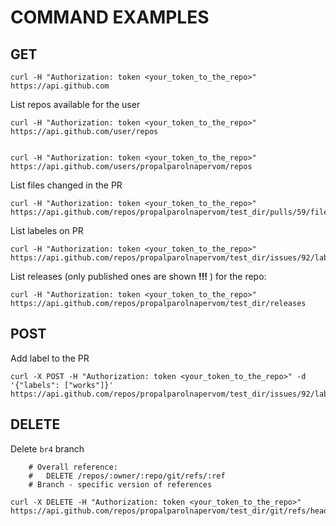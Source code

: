 # COMMAND EXAMPLES

## GET 

```
curl -H "Authorization: token <your_token_to_the_repo>" https://api.github.com
```

List repos available for the user
```
curl -H "Authorization: token <your_token_to_the_repo>" https://api.github.com/user/repos


curl -H "Authorization: token <your_token_to_the_repo>" https://api.github.com/users/propalparolnapervom/repos
```

List files changed in the PR
```
curl -H "Authorization: token <your_token_to_the_repo>" https://api.github.com/repos/propalparolnapervom/test_dir/pulls/59/files
```

List labeles on PR
```
curl -H "Authorization: token <your_token_to_the_repo>" https://api.github.com/repos/propalparolnapervom/test_dir/issues/92/labels
```

List releases (only published ones are shown **!!!** ) for the repo:
```
curl -H "Authorization: token <your_token_to_the_repo>" https://api.github.com/repos/propalparolnapervom/test_dir/releases
```


## POST 

Add label to the PR
```
curl -X POST -H "Authorization: token <your_token_to_the_repo>" -d '{"labels": ["works"]}' https://api.github.com/repos/propalparolnapervom/test_dir/issues/92/labels
```

## DELETE

Delete `br4` branch
```
    # Overall reference:
    #   DELETE /repos/:owner/:repo/git/refs/:ref
    # Branch - specific version of references
    
curl -X DELETE -H "Authorization: token <your_token_to_the_repo>" https://api.github.com/repos/propalparolnapervom/test_dir/git/refs/heads/br4
```
